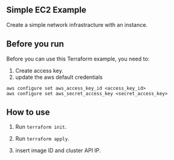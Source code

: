 ## Simple EC2 Example

Create a simple network infrastracture with an instance.

## Before you run

Before you can use this Terraform example, you need to:

1. Create access key.
2. update the aws default credentials

```
aws configure set aws_access_key_id <access_key_id>
aws configure set aws_secret_access_key <secret_access_key>
```

## How to use


1. Run `terraform init`.

2. Run `terraform apply`.

3. insert image ID and cluster API IP.
